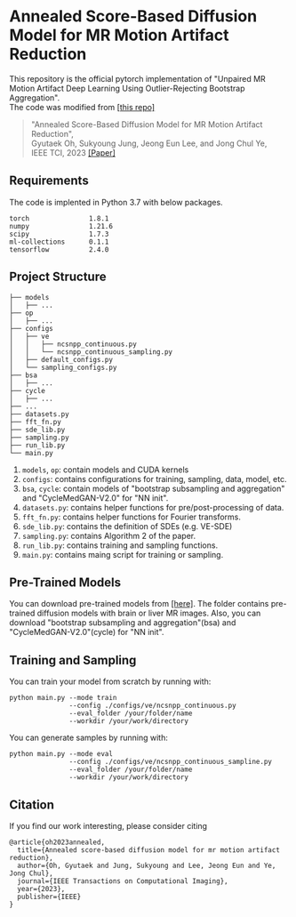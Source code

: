# Annealed Score-Based Diffusion Model for MR Motion Artifact Reduction

This repository is the official pytorch implementation of "Unpaired MR Motion Artifact Deep Learning Using Outlier-Rejecting Bootstrap Aggregation".  
The code was modified from [[this repo]](https://github.com/yang-song/score_sde_pytorch)

> "Annealed Score-Based Diffusion Model for MR Motion Artifact Reduction",  
> Gyutaek Oh, Sukyoung Jung, Jeong Eun Lee, and Jong Chul Ye,  
> IEEE TCI, 2023 [[Paper]](https://ieeexplore.ieee.org/document/10375761)

## Requirements

The code is implented in Python 3.7 with below packages.
```
torch               1.8.1
numpy               1.21.6
scipy               1.7.3
ml-collections      0.1.1
tensorflow          2.4.0
```

## Project Structure
```
├── models
│   ├── ...
├── op
│   ├── ...
├── configs
│   ├── ve
│   │   ├── ncsnpp_continuous.py
│   │   └── ncsnpp_continuous_sampling.py
│   ├── default_configs.py
│   └── sampling_configs.py
├── bsa
│   ├── ...
├── cycle
│   ├── ...
├── ...
├── datasets.py
├── fft_fn.py
├── sde_lib.py
├── sampling.py
├── run_lib.py
└── main.py
```
1. ```models```, ```op```: contain models and CUDA kernels
2. ```configs```: contains configurations for training, sampling, data, model, etc.
3. ```bsa```, ```cycle```: contain models of "bootstrap subsampling and aggregation" and "CycleMedGAN-V2.0" for "NN init".
4. ```datasets.py```: contains helper functions for pre/post-processing of data.
5. ```fft_fn.py```: contains helper functions for Fourier transforms.
6. ```sde_lib.py```: contains the definition of SDEs (e.g. VE-SDE)
7. ```sampling.py```: contains Algorithm 2 of the paper.
8. ```run_lib.py```: contains training and sampling functions.
9. ```main.py```: contains maing script for training or sampling.

## Pre-Trained Models
You can download pre-trained models from [[here]](https://drive.google.com/drive/folders/1N7-zXjMn7HfvNkEhPfSL21MMupOKweR6?usp=sharing).
The folder contains pre-trained diffusion models with brain or liver MR images.
Also, you can download "bootstrap subsampling and aggregation"(bsa) and "CycleMedGAN-V2.0"(cycle) for "NN init".

## Training and Sampling
You can train your model from scratch by running with:
```
python main.py --mode train
               --config ./configs/ve/ncsnpp_continuous.py
               --eval_folder /your/folder/name
               --workdir /your/work/directory
```
You can generate samples by running with:
```
python main.py --mode eval
               --config ./configs/ve/ncsnpp_continuous_sampline.py
               --eval_folder /your/folder/name
               --workdir /your/work/directory
```

## Citation
If you find our work interesting, please consider citing
```
@article{oh2023annealed,
  title={Annealed score-based diffusion model for mr motion artifact reduction},
  author={Oh, Gyutaek and Jung, Sukyoung and Lee, Jeong Eun and Ye, Jong Chul},
  journal={IEEE Transactions on Computational Imaging},
  year={2023},
  publisher={IEEE}
}
```
